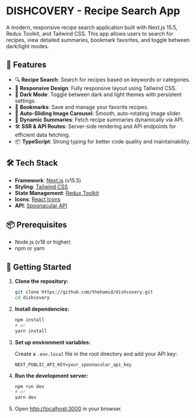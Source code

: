 # DISHCOVERY - Recipe Search App

A modern, responsive recipe search application built with Next.js 15.5, Redux Toolkit, and Tailwind CSS. This app allows users to search for recipes, view detailed summaries, bookmark favorites, and toggle between dark/light modes.

## 🌟 Features

- 🔍 **Recipe Search**: Search for recipes based on keywords or categories.
- 📱 **Responsive Design**: Fully responsive layout using Tailwind CSS.
- 🌙 **Dark Mode**: Toggle between dark and light themes with persistent settings.
- 🔖 **Bookmarks**: Save and manage your favorite recipes.
- 🔄 **Auto-Sliding Image Carousel**: Smooth, auto-rotating image slider.
- 📝 **Dynamic Summaries**: Fetch recipe summaries dynamically via API.
- 🛠️ **SSR & API Routes**: Server-side rendering and API endpoints for efficient data fetching.
- 📦 **TypeScript**: Strong typing for better code quality and maintainability.

## 🛠️ Tech Stack

- **Framework**: [Next.js](https://nextjs.org) (v15.5)
- **Styling**: [Tailwind CSS](https://tailwindcss.com)
- **State Management**: [Redux Toolkit](https://redux-toolkit.js.org)
- **Icons**: [React Icons](https://react-icons.github.io/react-icons/)
- **API**: [Spoonacular API](https://spoonacular.com/food-api)

## 📦 Prerequisites

- Node.js (v18 or higher)
- npm or yarn

## 🚀 Getting Started

1. **Clone the repository:**

    ```bash
    git clone https://github.com/thehamid/dishcovery.git
    cd dishcovery
    ```

2. **Install dependencies:**

    ```bash
    npm install
    # or
    yarn install
    ```

3. **Set up environment variables:**

    Create a `.env.local` file in the root directory and add your API key:

    ```env
    NEXT_PUBLIC_API_KEY=your_spoonacular_api_key
    ```

4. **Run the development server:**

    ```bash
    npm run dev
    # or
    yarn dev
    ```

5. Open [http://localhost:3000](http://localhost:3000) in your browser.



